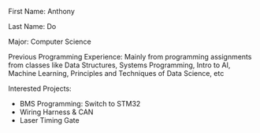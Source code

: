 First Name: Anthony

Last Name: Do

Major: Computer Science

Previous Programming Experience:
Mainly from programming assignments from classes like Data Structures, Systems Programming, Intro to AI, Machine Learning, Principles and Techniques of Data Science, etc

Interested Projects:
- BMS Programming: Switch to STM32
- Wiring Harness & CAN
- Laser Timing Gate